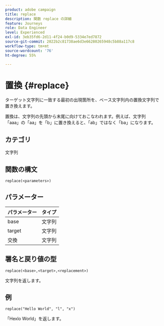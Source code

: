 ```yaml
---
product: adobe campaign
title: replace
description: 関数 replace の詳細
feature: Journeys
role: Data Engineer
level: Experienced
exl-id: 3eb35fd6-2d11-4f24-b0d9-5334e7ed7872
source-git-commit: 2022b2c81738ae6d3e66280265948c5b88a117c8
workflow-type: tm+mt
source-wordcount: '76'
ht-degree: 55%

---
```


# 置換 {#replace}

ターゲット文字列に一致する最初の出現箇所を、ベース文字列内の置換文字列で置き換えます。

置換は、文字列の先頭から末尾に向けておこなわれます。例えば、文字列「aaa」の「aa」を「b」に置き換えると、「ab」ではなく「ba」になります。

## カテゴリ

文字列

## 関数の構文

`replace(<parameters>)`

## パラメーター

| パラメーター | タイプ |
|-----------|--------------|
| base | 文字列 |
| target | 文字列 |
| 交換 | 文字列 |

## 署名と戻り値の型

`replace(<base>,<target>,<replacement>)`

文字列を返します。

## 例

`replace("Hello World", "l", "x")`

「Hexlo World」を返します。
